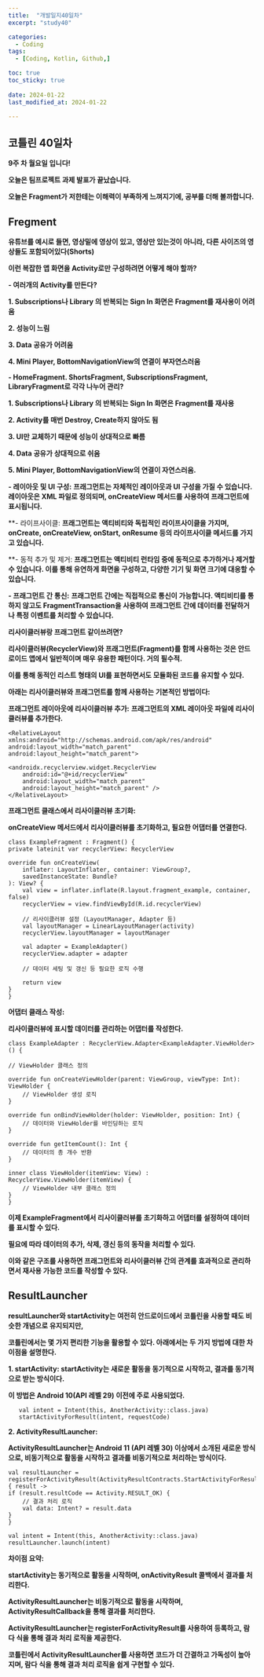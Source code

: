 ```yaml
---
title:  "개발일지40일차" 
excerpt: "study40"

categories:
  - Coding
tags:
  - [Coding, Kotlin, Github,]

toc: true
toc_sticky: true
 
date: 2024-01-22
last_modified_at: 2024-01-22

---
```



## 코틀린 40일차

**9주 차 월요일 입니다!**

**오늘은 팀프로젝트 과제 발표가 끝났습니다.**

**오늘은 Fragment가 저한테는 이해력이 부족하게 느껴지기에, 공부를 더해 볼까합니다.**

## Fregment

**유튜브를 예시로 들면, 영상밑에 영상이 있고, 영상만 있는것이 아니라, 다른 사이즈의 영상들도 포함되어있다(Shorts)**


**이런 복잡한 앱 화면을 Activity로만 구성하려면 어떻게 해야 할까?**

**- 여러개의 Activity를 만든다?**

**1. Subscriptions나 Library 의 반복되는 Sign In 화면은 Fragment를 재사용이 어려움**
    
**2. 성능이 느림**
    
**3. Data 공유가 어려움**
    
**4. Mini Player, BottomNavigationView의 연결이 부자연스러움**

   
    
**- HomeFragment. ShortsFragment, SubscriptionsFragment, LibraryFragment로 각각 나누어 관리?**

**1. Subscriptions나 Library 의 반복되는 Sign In 화면은 Fragment를 재사용**
   
**2. Activity를 매번 Destroy, Create하지 않아도 됨**
   
**3. UI만 교체하기 때문에 성능이 상대적으로 빠름**
   
**4. Data 공유가 상대적으로 쉬움**
   
**5. Mini Player, BottomNavigationView의 연결이 자연스러움.**
 
**- 레이아웃 및 UI 구성:**
**프래그먼트는 자체적인 레이아웃과 UI 구성을 가질 수 있습니다. 레이아웃은 XML 파일로 정의되며, onCreateView 메서드를 사용하여 프래그먼트에 표시됩니다.**

**- 라이프사이클:
**프래그먼트는 액티비티와 독립적인 라이프사이클을 가지며, onCreate, onCreateView, onStart, onResume 등의 라이프사이클 메서드를 가지고 있습니다.**

**- 동적 추가 및 제거:
**프래그먼트는 액티비티 런타임 중에 동적으로 추가하거나 제거할 수 있습니다. 이를 통해 유연하게 화면을 구성하고, 다양한 기기 및 화면 크기에 대응할 수 있습니다.**

**- 프래그먼트 간 통신:**
**프래그먼트 간에는 직접적으로 통신이 가능합니다. 액티비티를 통하지 않고도 FragmentTransaction을 사용하여 프래그먼트 간에 데이터를 전달하거나 특정 이벤트를 처리할 수 있습니다.**


**리사이클러뷰랑 프래그먼트 같이쓰려면?**

**리사이클러뷰(RecyclerView)와 프래그먼트(Fragment)를 함께 사용하는 것은 안드로이드 앱에서 일반적이며 매우 유용한 패턴이다. 거의 필수적.**

**이를 통해 동적인 리스트 형태의 UI를 표현하면서도 모듈화된 코드를 유지할 수 있다.**

**아래는 리사이클러뷰와 프래그먼트를 함께 사용하는 기본적인 방법이다:**

**프래그먼트 레이아웃에 리사이클러뷰 추가:**
**프래그먼트의 XML 레이아웃 파일에 리사이클러뷰를 추가한다.**

<!-- fragment_example.xml -->
    <RelativeLayout xmlns:android="http://schemas.android.com/apk/res/android"
    android:layout_width="match_parent"
    android:layout_height="match_parent">

    <androidx.recyclerview.widget.RecyclerView
        android:id="@+id/recyclerView"
        android:layout_width="match_parent"
        android:layout_height="match_parent" />
    </RelativeLayout>

**프래그먼트 클래스에서 리사이클러뷰 초기화:**

**onCreateView 메서드에서 리사이클러뷰를 초기화하고, 필요한 어댑터를 연결한다.**

    class ExampleFragment : Fragment() {
    private lateinit var recyclerView: RecyclerView

    override fun onCreateView(
        inflater: LayoutInflater, container: ViewGroup?,
        savedInstanceState: Bundle?
    ): View? {
        val view = inflater.inflate(R.layout.fragment_example, container, false)
        recyclerView = view.findViewById(R.id.recyclerView)

        // 리사이클러뷰 설정 (LayoutManager, Adapter 등)
        val layoutManager = LinearLayoutManager(activity)
        recyclerView.layoutManager = layoutManager

        val adapter = ExampleAdapter()
        recyclerView.adapter = adapter

        // 데이터 세팅 및 갱신 등 필요한 로직 수행

        return view
    }
    }

**어댑터 클래스 작성:**

**리사이클러뷰에 표시할 데이터를 관리하는 어댑터를 작성한다.**

    class ExampleAdapter : RecyclerView.Adapter<ExampleAdapter.ViewHolder>() {

    // ViewHolder 클래스 정의

    override fun onCreateViewHolder(parent: ViewGroup, viewType: Int): ViewHolder {
        // ViewHolder 생성 로직
    }

    override fun onBindViewHolder(holder: ViewHolder, position: Int) {
        // 데이터와 ViewHolder를 바인딩하는 로직
    }

    override fun getItemCount(): Int {
        // 데이터의 총 개수 반환
    }

    inner class ViewHolder(itemView: View) : RecyclerView.ViewHolder(itemView) {
        // ViewHolder 내부 클래스 정의
    }
    }

**이제 ExampleFragment에서 리사이클러뷰를 초기화하고 어댑터를 설정하여 데이터를 표시할 수 있다.**

**필요에 따라 데이터의 추가, 삭제, 갱신 등의 동작을 처리할 수 있다.** 

**이와 같은 구조를 사용하면 프래그먼트와 리사이클러뷰 간의 관계를 효과적으로 관리하면서 재사용 가능한 코드를 작성할 수 있다.**

## ResultLauncher

**resultLauncher와 startActivity는 여전히 안드로이드에서 코틀린을 사용할 때도 비슷한 개념으로 유지되지만,**

**코틀린에서는 몇 가지 편리한 기능을 활용할 수 있다. 아래에서는 두 가지 방법에 대한 차이점을 설명한다.**

**1. startActivity:
startActivity는 새로운 활동을 동기적으로 시작하고, 결과를 동기적으로 받는 방식이다.**

**이 방법은 Android 10(API 레벨 29) 이전에 주로 사용되었다.**


       val intent = Intent(this, AnotherActivity::class.java)
       startActivityForResult(intent, requestCode)


**2. ActivityResultLauncher:**

**ActivityResultLauncher는 Android 11 (API 레벨 30) 이상에서 소개된 새로운 방식으로, 비동기적으로 활동을 시작하고 결과를 비동기적으로 처리하는 방식이다.**


    val resultLauncher = registerForActivityResult(ActivityResultContracts.StartActivityForResult()) { result ->
    if (result.resultCode == Activity.RESULT_OK) {
        // 결과 처리 로직
        val data: Intent? = result.data
    }
    }

    val intent = Intent(this, AnotherActivity::class.java)
    resultLauncher.launch(intent)

**차이점 요약:**

**startActivity는 동기적으로 활동을 시작하며, onActivityResult 콜백에서 결과를 처리한다.**

**ActivityResultLauncher는 비동기적으로 활동을 시작하며, ActivityResultCallback을 통해 결과를 처리한다.**

**ActivityResultLauncher는 registerForActivityResult를 사용하여 등록하고, 람다 식을 통해 결과 처리 로직을 제공한다.**

**코틀린에서 ActivityResultLauncher를 사용하면 코드가 더 간결하고 가독성이 높아지며, 람다 식을 통해 결과 처리 로직을 쉽게 구현할 수 있다.**
















